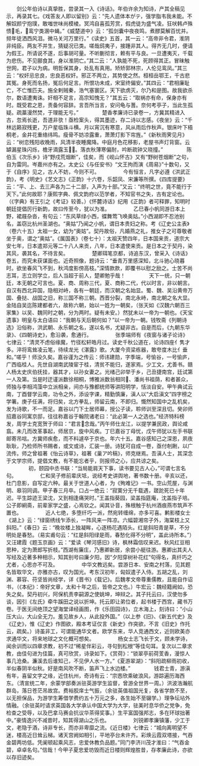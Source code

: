 <!-- { "loadSidebar": true } -->
　　剑公年伯诗以真挚胜，尝录其一入《诗话》。年伯许余为知诗，产其全稿见示，再录其七。《戏答友人即以留别》云：“先人遗体本がテ，强学脂韦我未能。不解奴颜宁抱璞，敢嗤世味尚模棱。冥鸿自喜孤芳赏，假虎徒为盛气凌。狂吠韩卢殊愦毛，鸾宁类溷中蝇。”《威楚道中》云：“孤剑囊中夜夜鸣，煮醪莫解百忧并。频年徒洒西风泪。微马关河万里行。”《读史》五首，其一云：“高帝非令君，淮阴非纯臣。两友不并生，猜疑况已类。嗟哉鸱夷子，接踵非其人。得齐无几时，便请为假王。所请说不遂，后事胡可量。不听蒯彻言，赖有平与良。一旦遭夷灭，千载为悲伤。不见郦食其，身以淮阴亡。”其二云：”人孰能不死，死顾得其正。冒昧触世网，君子以为病。明哲保其身，处乱有真用。矫矫郭林宗，人伦见鸾凤。”其三云：“权奸忌忠良，忠良恶权奸。邪正不两立，其势使之然。桓桓岳鄂王，千古悲其冤。身死而名扬，冤后何足言。所恨功未成，宋室终偏安。”其四云：“君相廉耻亡，不亡惟匹夫。施全剌贼秦，浩气塞寰区。天下欲虏灭，尔乃和是图。故我欲杀尔，数语遭夷诛。奸相不足言，高宗知愧无？”其五云：“取祸亦有命，保身亦有时。既受君之恩，责备何容辞。言吾所当言，安问龟与蓍。奈何考亭子，当此生孤疑。疏藁漫然焚，于理能无亏。”
　　
　　楚香孝廉诗已录卷一，方冀其精进入古，忽焉长逝，吾道非欤！亟检案头，得其墨迹，存二诗以志感。《夜坐》云：“千林远籁寂残更，万户星临珠斗横。月以宵沉有寒意，风从雨后作秋声。银床叶下梧桐老，金井花重络纬鸣。瘦骨不妨凉露重，萧萧灯影下帘旌。”《新秋雨霁见月》云：“树恋残阳收晚雨，风清半夜睡魔降。中庭月色花移影，老屋书声灯背窗。云罅漏星珠闪烁，檐牙滴露玉。落衣秋薄寒偏耐，吟断疏钟又晓撞。”
　　
　　陈伯玉《次乐乡》诗“野戍荒烟断”，佳矣，而《岘山怀古》又有“野树苍烟断”之句，自为雷同。岑嘉州亦有之。太史公《与任安书》“文王拘而演《周易》”十数句，又于《自序》见之，古人不妨，今则不可。
　　
　　今有恒言，凡字必遵《洪武正韵》，考《明史》《艺文志》《正韵》十六卷，乐韶凤、宋濂等所撰。《四库提要》云：“平、上、去三声各为二十二部，入声为十部。”又云：“终明之世，竟不能行于天下。”此何故耶？康熙字典、佩文韵府以范学者，不知官书之失，古有定论也。（《字典》有王引之《考证》较善。）《怀麓诗话》纪用《正韵》者可释罪，知明时朝廷提倡厉行新韵，故曰传至今，犹以为准。
　　
　　乙巳春小帆同游日本上野，裙屐杂沓，有句云：“东风草绿小西，蝶舞莺飞唤奥姑。”小西湖即不忍池别名，盖窃比杭州圣湖也。“奥姑”乃闻之小帆，谓日本贵妇之称。考《辽史公主表》（卷六十五）太祖一女，幼为“奥姑”。契丹故俗，凡婚燕之礼，推女子之可尊敬者坐于奥，谓之“奥姑”。《属国表》（卷七十）：太祖天赞四年，日本国来贡，道宗大安七年，日本遣郑元等二十八人来贡，八年，日本遣使来贡。是日本之于契丹，染其风，袭其名，不待言矣。
　　
　　楚卿珥笔京都，诗追东汉，曾采入《诗话》卷五，而究未获谋面也。近奇照像，题诗云：“垂青万里感深知，北斗驰心晓暮时。欲坐春风飞不到，秋鸿度影傍高枝。”深情款款，即覆书以慰之励之。士苦不尚志耳，志立则学立，后人当超于前人，楚卿勉乎哉！
　　
　　天下一统，只一朝廷，本无朝之可言也。夏、商、周称三代，夏、商称二代，代以时言，非以朝言。自汉有西北异国，隐相对峙，各有一朝廷，而汉朝之名始显。蜀、魏、吴沿黄帝万国、叠挞、战国之旧，称三国不称三朝。西晋分裂，南北永峙，南北朝之名大显。金陆自吴迄陈建都者六，故称六朝，始以一姓为一朝矣，（张天如《汉魏六朝百三家集》以吴、魏同时之朝，分为两时。疑有未安。）然犹未以一帝为一朝也。《天宝遗事》明皇与太白语曰：“我朝与天后朝何如？”以一帝为一朝。钱牧斋《列朝诗选》沿俗称，洪武朝、永乐朝之名，遂以名书，尤疑非古。自是而后，《九朝东华录》、《四朝诗史》，愈沿袭，愈通行。
　　
　　张季端师有《夜窗与诸子论诗》七律云：“清灵不虑俗缘魔，竹径松轩皓月过。读史千秋公道在，论诗四座亻隽才多。淬将鸾耸凌云笔，待续龙光《湛露》歌。大厦今资梁栋器，敢夸度木比亻垂和。”嗟乎！师没久矣。嘉谷谨为之传云：师讳建勋，字季端，号愉谷，一号愉庐，广西临桂人。先世自湖南武陵宦于桂，清贫不能归，遂家焉。少工文，尤善书。赣人杨太史庆伯抚挂，器其才，以孙女妻之。光绪己卯举于乡，己丑捷南宫，廷试第一人及第。当是时迂谨派数徐相桐，博雅派数翁相同、潘尚书祖荫，和者甚众，师独与李相鸿藻中立派相亲，间亦与豫都统师等讲阳明学，恬淡自安。甲午典试云南，丁酉督学云南，功令之外，添设字课，精勤慎廉，滇人以“大启滇文”四字榜之学署。庚子任满，将归矣，北方拳乱，师留云南，不即归。慨然知国中之乱机矣，发为诗歌，不一而足。嘉谷以门下士居师幕，授公子读，聆师训至深且切。癸卯师招嘉谷同寓京邸，往往称嘉谷于翰院诸老曰：“此必第一人之选也。”经济特科榜发，周学士克宽贺于师曰：“君言念哉。”丙午师仕龙江，以提学兼民政，舆论咸翕。未几而改革事起，师居京，旋中风疾。丁巳嘉谷丁母忧，戊午师犹以左手书联邮寄吊唁。方冀师疾愈，而不料遽卒于京也。年六十五。嘉谷感知己之深恩，夙夜耿耿，乃检师所书赐者，或文或诗，汇装一册。诗犹可自成一卷，亟付剞劂，以广流传。师之曾祖著《怡云诗草》，祖著《巢ア吟稿》，师克继焉。吾滇人士，其深念于文学宗师，提倡文教，有不能忘者乎，则报师之心，应共谅之矣。
　　
　　初，颐园中丞书联：“当局能肩天下事，读书要见古人心，”可谓七言名句。
　　
　　仁和吴子修前辈庆坻，说经考史讲舆地，著书数十册。辛亥以还，杜门息影，自写定六种。最关于世道人心者，为《殉难记》一书。空山荒屋，与渊明、皋羽同调。甲子春三月卒。口占一绝云：“寂寞分无千载遇，蹉跎死已十年迟。平生踪迹王梁沈，又到相逢痛哭时。”王盖指葵园，梁盖指筵庵，沈盖指子培。公子即絅斋，前辈家学之盛，心焉钦之。闻其讣音，殊根触于杭州酒痕燕市筑声不置也。
　　
　　近人七绝，多堕纤巧一派，然宛转缠绵，亦多可喜。鹣影楼女士《湖上》云：“绿窗绣线乍添长，一阵风来一阵凉。六幅碧湘帘子外，海棠枝上又斜阳。”《春日》云：“晚妆楼上独凝眸，心逐杨花遇陌头。红是斜阳青是草，不分明处是春愁。（易实甫句云：“红是斜阳绿是雨，春愁化得不分明”，盖此诗所本。”）又汪建霞《题玉京画》云：“爱读《琴河感旧》诗，枫林霜信叹来迟。秋风红豆相思种，定为萧郎写折枝。”西湖有廉庄，乃惠卿新居，余尝小艇往游。惠卿出其夫人写经及近著多种相示，知其别号曰廉夕阳，因“夕阳穿树补花红”句得名，真纤巧之尤者，心思亦不可及。
　　
　　中华文教远矣。尝游日本、安南之村落，见其题名皆取华文，亦雅亦古，叹为国光。考东汉初年，匈奴遣子入侍。五胡之乱，刘渊、慕容、苻坚皆尚经学，详《晋书》《载记》。后魏孝文帝尊重儒教，且能自作诏书，（《本纪》：帝好文章，太和十年之后，皆帝之文也。）牛宏云：魏经籍阙如，恐失之矣。契丹初兴，阿保机责李嗣源之使姚坤，坤辩之。其子托云曰，汉使勿多谈，因引《左氏》牵牛蹊田之说以折坤。托云即让弟位者，起书楼于西宫，藏书万卷。于医无间绝顶之望海堂译经画图，作《乐田园诗》，立木海上，刻诗曰：“小山压大山，大山全无力。羞见故乡人，从此投外国。”（以上参《旧》、《新五代史》及《辽史》，惟《辽史》作图欲，殿本考证仅言《新史》作突欲，不言《旧史》作托云，疏矣。）诗虽非工，可谓能通华文者。欧学东来，华人竞通西文，近则欧美亦求通华文，将来地球之文化概可想矣。
　　
　　杨女士志飞长于文，顾未学诗，闻余训而以四章求教，初不过“稀星伴彩云，寻句到松根”等佳句耳。复次以二章求教，由佳句进为佳篇，真可欣赏，诗录如下。《赏荷》：“锁翠亭前荷芰香，漫惊人事几沧桑。濂溪去后谁知己，不见伊人水一方。”《夏游翠湖》：“斜阳疏柳雨初收，半似春阴半似秋。好是南风吹不断，笛声飞上水边楼。”
　　
　　钱君士青，游滇有年，喜留文字之缘，近住杭州，奇诗有云：“宗悫欣乘破浪风，游踪遍历海西东。（清宣统二年，余蒙学部奏派驻英游学生监督，曾游全世界一周。）洪波浩瀚航群岛，落日苍茫吊故宫。费裕胶庠士气振，（余驻英值祖国光复，各省学款不至，以无担保品，为游学生筹借学费约五十万元之多，各生始不至辍学。）理争坛坫外情融。（余驻英时请求英国各大学承认中国大学为大学，驻美时息华侨之党争，免检查之受辱，以及巴拿马赛会抗议华茶得奖事。）生平富国强邦志，多在环球拙著中。”豪情逸兴不减昔时，知其得湖山之乐也。
　　
　　刘锐卿孝廉镇藩，少工于文，老隐于酒，诗非专长，而亦非卑靡之流。《近日楼》七律云：“城向离明望不迷，楼高近日耸云梯。诸天宫阙如相引，平地亭台未许齐。彩焕云霞双塔接，气吞金碧两坊低。凭阑顿起乘风志，忠爱休教负品题。”同门李济川茂才淮曰：“气吞金碧，卓卓名句。”信哉！今甲子夏忠爱坊毁而近日楼则辉煌胜昔，存孝廉此诗，亦欲以存旧迹矣。
　　
